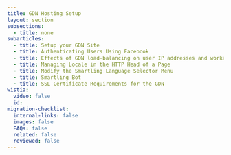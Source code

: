 ```yaml
---
title: GDN Hosting Setup
layout: section
subsections:
  - title: none
subarticles:
  - title: Setup your GDN Site
  - title: Authenticating Users Using Facebook
  - title: Effects of GDN load-balancing on user IP addresses and workarounds
  - title: Managing Locale in the HTTP Head of a Page
  - title: Modify the Smartling Language Selector Menu
  - title: Smartling Bot
  - title: SSL Certificate Requirements for the GDN
wistia:
  video: false
  id:
migration-checklist:
  internal-links: false
  images: false
  FAQs: false
  related: false
  reviewed: false
---
```


